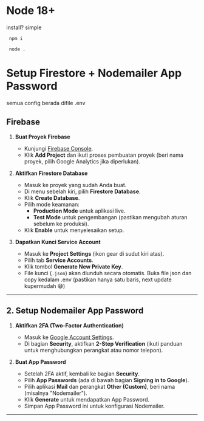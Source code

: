 # Node 18+

install? simple
```
 npm i 
```
```
 node .
```
# Setup Firestore + Nodemailer App Password  

semua config berada difile .env

## Firebase

1. **Buat Proyek Firebase**  
   - Kunjungi [Firebase Console](https://console.firebase.google.com/).  
   - Klik **Add Project** dan ikuti proses pembuatan proyek (beri nama proyek, pilih Google Analytics jika diperlukan).  

2. **Aktifkan Firestore Database**  
   - Masuk ke proyek yang sudah Anda buat.  
   - Di menu sebelah kiri, pilih **Firestore Database**.  
   - Klik **Create Database**.  
   - Pilih mode keamanan:  
     - **Production Mode** untuk aplikasi live.  
     - **Test Mode** untuk pengembangan (pastikan mengubah aturan sebelum ke produksi).  
   - Klik **Enable** untuk menyelesaikan setup.  

3. **Dapatkan Kunci Service Account**  
   - Masuk ke **Project Settings** (ikon gear di sudut kiri atas).  
   - Pilih tab **Service Accounts**.  
   - Klik tombol **Generate New Private Key**.  
   - File kunci (`.json`) akan diunduh secara otomatis. Buka file json dan copy kedalam .env (pastikan hanya satu baris, next update kupermudah 😅)

---

## 2. **Setup Nodemailer App Password**  
1. **Aktifkan 2FA (Two-Factor Authentication)**  
   - Masuk ke [Google Account Settings](https://myaccount.google.com/).  
   - Di bagian **Security**, aktifkan **2-Step Verification** (ikuti panduan untuk menghubungkan perangkat atau nomor telepon).  

2. **Buat App Password**  
   - Setelah 2FA aktif, kembali ke bagian **Security**.  
   - Pilih **App Passwords** (ada di bawah bagian **Signing in to Google**).  
   - Pilih aplikasi **Mail** dan perangkat **Other (Custom)**, beri nama (misalnya "Nodemailer").  
   - Klik **Generate** untuk mendapatkan App Password.  
   - Simpan App Password ini untuk konfigurasi Nodemailer.

--- 
